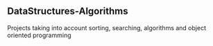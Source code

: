## DataStructures-Algorithms
 Projects taking into account sorting, searching, algorithms and object oriented programming 
